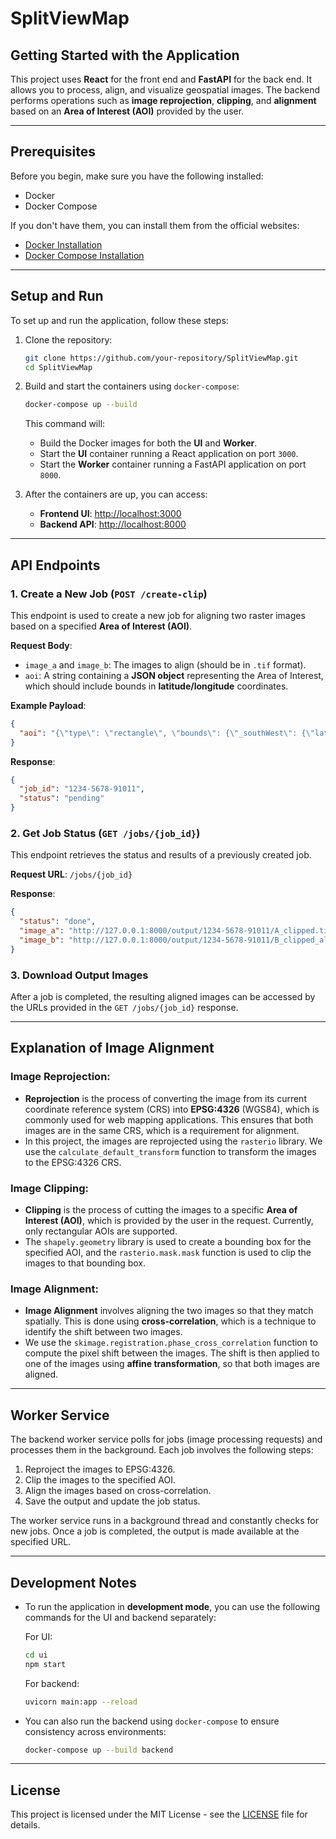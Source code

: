 
# SplitViewMap

## Getting Started with the Application

This project uses **React** for the front end and **FastAPI** for the back end. It allows you to process, align, and visualize geospatial images. The backend performs operations such as **image reprojection**, **clipping**, and **alignment** based on an **Area of Interest (AOI)** provided by the user.

---

## Prerequisites

Before you begin, make sure you have the following installed:

- Docker
- Docker Compose

If you don't have them, you can install them from the official websites:

- [Docker Installation](https://docs.docker.com/get-docker/)
- [Docker Compose Installation](https://docs.docker.com/compose/install/)

---

## Setup and Run

To set up and run the application, follow these steps:

1. Clone the repository:

    ```bash
    git clone https://github.com/your-repository/SplitViewMap.git
    cd SplitViewMap
    ```

2. Build and start the containers using `docker-compose`:

    ```bash
    docker-compose up --build
    ```

   This command will:
   - Build the Docker images for both the **UI** and **Worker**.
   - Start the **UI** container running a React application on port `3000`.
   - Start the **Worker** container running a FastAPI application on port `8000`.

3. After the containers are up, you can access:
   - **Frontend UI**: [http://localhost:3000](http://localhost:3000)
   - **Backend API**: [http://localhost:8000](http://localhost:8000)

---

## API Endpoints

### 1. **Create a New Job** (`POST /create-clip`)

This endpoint is used to create a new job for aligning two raster images based on a specified **Area of Interest (AOI)**.

**Request Body**:

- `image_a` and `image_b`: The images to align (should be in `.tif` format).
- `aoi`: A string containing a **JSON object** representing the Area of Interest, which should include bounds in **latitude/longitude** coordinates.

**Example Payload**:

```json
{
  "aoi": "{\"type\": \"rectangle\", \"bounds\": {\"_southWest\": {\"lat\": 10, \"lng\": 20}, \"_northEast\": {\"lat\": 30, \"lng\": 40}}}"
}
````

**Response**:

```json
{
  "job_id": "1234-5678-91011",
  "status": "pending"
}
```

### 2. **Get Job Status** (`GET /jobs/{job_id}`)

This endpoint retrieves the status and results of a previously created job.

**Request URL**: `/jobs/{job_id}`

**Response**:

```json
{
  "status": "done",
  "image_a": "http://127.0.0.1:8000/output/1234-5678-91011/A_clipped.tif",
  "image_b": "http://127.0.0.1:8000/output/1234-5678-91011/B_clipped_aligned.tif"
}
```

### 3. **Download Output Images**

After a job is completed, the resulting aligned images can be accessed by the URLs provided in the `GET /jobs/{job_id}` response.

---

## Explanation of Image Alignment

### **Image Reprojection**:

* **Reprojection** is the process of converting the image from its current coordinate reference system (CRS) into **EPSG:4326** (WGS84), which is commonly used for web mapping applications. This ensures that both images are in the same CRS, which is a requirement for alignment.
* In this project, the images are reprojected using the `rasterio` library. We use the `calculate_default_transform` function to transform the images to the EPSG:4326 CRS.

### **Image Clipping**:

* **Clipping** is the process of cutting the images to a specific **Area of Interest (AOI)**, which is provided by the user in the request. Currently, only rectangular AOIs are supported.
* The `shapely.geometry` library is used to create a bounding box for the specified AOI, and the `rasterio.mask.mask` function is used to clip the images to that bounding box.

### **Image Alignment**:

* **Image Alignment** involves aligning the two images so that they match spatially. This is done using **cross-correlation**, which is a technique to identify the shift between two images.
* We use the `skimage.registration.phase_cross_correlation` function to compute the pixel shift between the images. The shift is then applied to one of the images using **affine transformation**, so that both images are aligned.

---

## Worker Service

The backend worker service polls for jobs (image processing requests) and processes them in the background. Each job involves the following steps:

1. Reproject the images to EPSG:4326.
2. Clip the images to the specified AOI.
3. Align the images based on cross-correlation.
4. Save the output and update the job status.

The worker service runs in a background thread and constantly checks for new jobs. Once a job is completed, the output is made available at the specified URL.

---

## Development Notes

* To run the application in **development mode**, you can use the following commands for the UI and backend separately:

  For UI:

  ```bash
  cd ui
  npm start
  ```

  For backend:

  ```bash
  uvicorn main:app --reload
  ```

* You can also run the backend using `docker-compose` to ensure consistency across environments:

  ```bash
  docker-compose up --build backend
  ```

---

## License

This project is licensed under the MIT License - see the [LICENSE](LICENSE) file for details.

